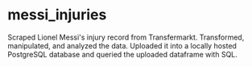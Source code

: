# messi_injuries
Scraped Lionel Messi's injury record from Transfermarkt. Transformed, manipulated, and analyzed the data. 
Uploaded it into a locally hosted PostgreSQL database and queried the uploaded dataframe 
with SQL.
